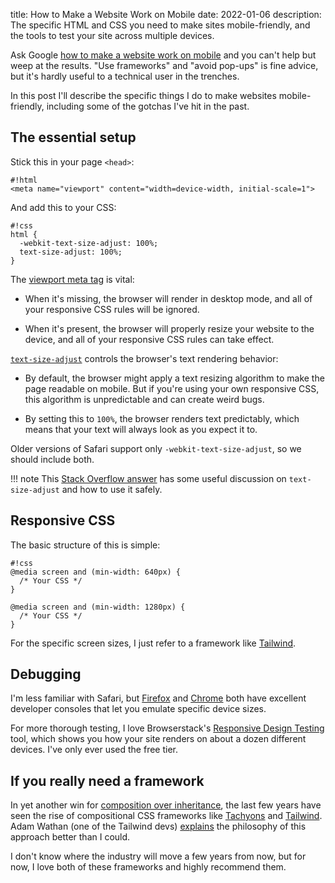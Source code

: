 title: How to Make a Website Work on Mobile
date: 2022-01-06
description: The specific HTML and CSS you need to make sites mobile-friendly,
             and the tools to test your site across multiple devices.

Ask Google [how to make a website work on mobile][q] and you can't help but
weep at the results. "Use frameworks" and "avoid pop-ups" is fine advice, but
it's hardly useful to a technical user in the trenches.

In this post I'll describe the specific things I do to make websites
mobile-friendly, including some of the gotchas I've hit in the past.

[q]: https://www.google.com/search?q=how+to+make+a+website+work+on+mobile


## The essential setup

Stick this in your page `<head>`:

    #!html
    <meta name="viewport" content="width=device-width, initial-scale=1">

And add this to your CSS:

    #!css
    html {
      -webkit-text-size-adjust: 100%;
      text-size-adjust: 100%;
    }

The [viewport meta tag][viewport] is vital:

- When it's missing, the browser will render in desktop mode, and all of your
  responsive CSS rules will be ignored.

- When it's present, the browser will properly resize your website to the
  device, and all of your responsive CSS rules can take effect.

[`text-size-adjust`][tsa] controls the browser's text rendering behavior:

- By default, the browser might apply a text resizing algorithm to make the
  page readable on mobile. But if you're using your own responsive CSS, this
  algorithm is unpredictable and can create weird bugs.

- By setting this to `100%`, the browser renders text predictably, which means
  that your text will always look as you expect it to.

Older versions of Safari support only `-webkit-text-size-adjust`, so we should
include both.

!!! note
	This [Stack Overflow answer][so] has some useful discussion on
	`text-size-adjust` and how to use it safely.

[viewport]: https://developer.mozilla.org/en-US/docs/Web/HTML/Viewport_meta_tag
[android]: https://developer.android.com/guide/webapps/targeting
[tsa]: https://developer.mozilla.org/en-US/docs/Web/CSS/text-size-adjust
[so]: https://stackoverflow.com/a/3428477


## Responsive CSS

The basic structure of this is simple:

    #!css
    @media screen and (min-width: 640px) {
      /* Your CSS */
    }

    @media screen and (min-width: 1280px) {
      /* Your CSS */
    }


For the specific screen sizes, I just refer to a framework like
[Tailwind][tw-breakpoints].

[tw-breakpoints]: https://tailwindcss.com/docs/responsive-design


## Debugging

I'm less familiar with Safari, but [Firefox][ff-dev] and [Chrome][chrome-dev]
both have excellent developer consoles that let you emulate specific device
sizes.

For more thorough testing, I love Browserstack's [Responsive Design
Testing][bs] tool, which shows you how your site renders on about a dozen
different devices. I've only ever used the free tier.

[ff-dev]: https://developer.mozilla.org/en-US/docs/Tools/Responsive_Design_Mode
[chrome-dev]: https://developer.chrome.com/docs/devtools/device-mode/
[bs]: https://www.browserstack.com/responsive


## If you really need a framework

In yet another win for [composition over inheritance][coi], the last few years
have seen the rise of compositional CSS frameworks like [Tachyons][tachyons]
and [Tailwind][tailwind]. Adam Wathan (one of the Tailwind devs)
[explains][adam] the philosophy of this approach better than I could.

I don't know where the industry will move a few years from now, but for now, I
love both of these frameworks and highly recommend them.


[coi]: https://en.wikipedia.org/wiki/Composition_over_inheritance
[tachyons]: http://tachyons.io/
[tailwind]: https://tailwindcss.com/
[adam]: https://adamwathan.me/css-utility-classes-and-separation-of-concerns/
